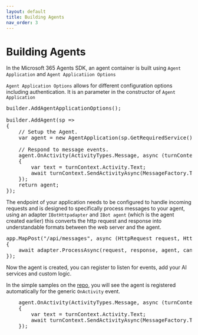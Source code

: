 ```yaml
---
layout: default
title: Building Agents
nav_order: 3
---
```


# Building Agents

In the Microsoft 365 Agents SDK, an agent container is built using `Agent Application` and `Agent Applicatiion Options`

`Agent Application Options` allows for different configuration options including authentication. It is an parameter in the constructor of `Agent Application`

<pre>
builder.AddAgentApplicationOptions();

builder.AddAgent(sp =>
{
    // Setup the Agent. 
    var agent = new AgentApplication(sp.GetRequiredService<AgentApplicationOptions>());

    // Respond to message events. 
    agent.OnActivity(ActivityTypes.Message, async (turnContext, turnState, cancellationToken) =>
    {
        var text = turnContext.Activity.Text;
        await turnContext.SendActivityAsync(MessageFactory.Text($"Echo: {text}"), cancellationToken);
    });
    return agent;
});
</pre>

The endpoint of your application needs to be configured to handle incoming requests and is designed to specifically process messages to your agent, using an adapter `IBotHttpadapter` and `IBot agent` (which is the agent created earlier) this converts the http request and response into understandable formats between the web server and the agent.

<pre>
app.MapPost("/api/messages", async (HttpRequest request, HttpResponse response, IBotHttpAdapter adapter, IBot agent, CancellationToken cancellationToken) =>
{
    await adapter.ProcessAsync(request, response, agent, cancellationToken);
});
</pre>

Now the agent is created, you can register to listen for events, add your AI services and custom logic.

In the simple samples on the [repo](aka.ms/agents), you will see the agent is registered automatically for the generic `OnActivity` event. 
<pre>
    agent.OnActivity(ActivityTypes.Message, async (turnContext, turnState, cancellationToken) =>
    {
        var text = turnContext.Activity.Text;
        await turnContext.SendActivityAsync(MessageFactory.Text($"Echo: {text}"), cancellationToken);
    });
</pre>